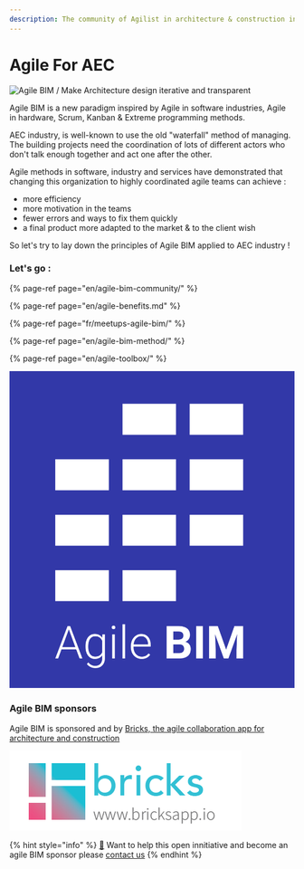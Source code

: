 ```yaml
---
description: The community of Agilist in architecture & construction industry (AEC)
---
```


# Agile For AEC

![Agile BIM / Make Architecture design iterative and transparent](.gitbook/assets/agile_bim.jpeg)

Agile  BIM is a new paradigm inspired by Agile in software industries, Agile in hardware, Scrum, Kanban & Extreme programming methods. 

AEC industry, is well-known to use the old  "waterfall"  method of managing.  The building projects need the coordination of lots of different actors who don't talk enough together and  act one after the other. 

Agile methods in software, industry and services have demonstrated that changing this organization to  highly coordinated agile teams can achieve : 

* more efficiency 
* more motivation in the teams 
* fewer errors and ways to fix them quickly
* a final product more adapted to the market & to the client wish

So let's try to lay down the principles of Agile BIM applied to AEC industry !  


### Let's go : 

{% page-ref page="en/agile-bim-community/" %}

{% page-ref page="en/agile-benefits.md" %}

{% page-ref page="fr/meetups-agile-bim/" %}

{% page-ref page="en/agile-bim-method/" %}

{% page-ref page="en/agile-toolbox/" %}





![agile BIM blue logo](.gitbook/assets/agile-bim-blue-title.png)



### Agile BIM sponsors

Agile BIM is sponsored and by [Bricks, the agile collaboration app for architecture and construction](https://www.bricksapp.io?utm_medium=agileBIM&utm_campaign=page)

![Bricks Logo](.gitbook/assets/bricks-logo-2019_bricks-logo-full.png)

{% hint style="info" %}
[👋](https://emojipedia.org/waving-hand/) Want to help this open innitiative and become an agile BIM sponsor please [contact us](mailto:hello@bricksapp.io?subject=Be%20sponsor%20of%20Agile%20BIM)
{% endhint %}

